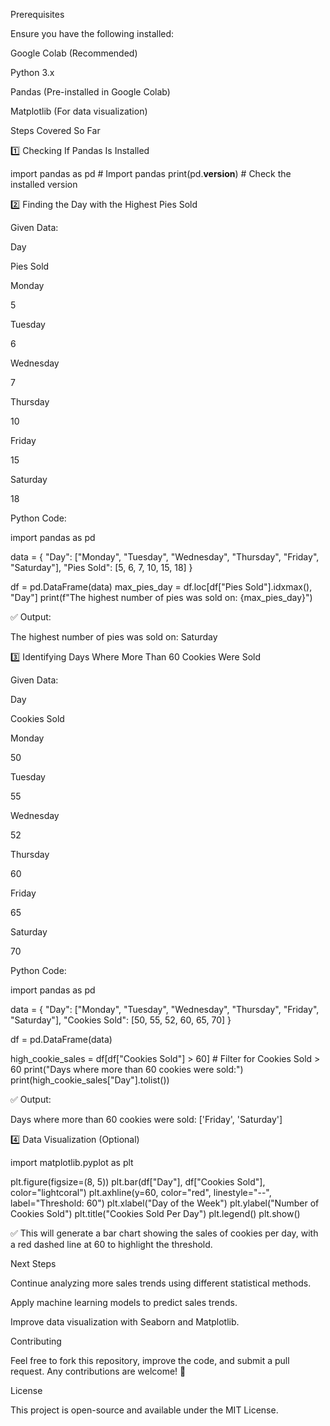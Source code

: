 Prerequisites

Ensure you have the following installed:

Google Colab (Recommended)

Python 3.x

Pandas (Pre-installed in Google Colab)

Matplotlib (For data visualization)

Steps Covered So Far

1️⃣ Checking If Pandas Is Installed

import pandas as pd  # Import pandas
print(pd.__version__)  # Check the installed version

2️⃣ Finding the Day with the Highest Pies Sold

Given Data:

Day

Pies Sold

Monday

5

Tuesday

6

Wednesday

7

Thursday

10

Friday

15

Saturday

18

Python Code:

import pandas as pd

data = {
    "Day": ["Monday", "Tuesday", "Wednesday", "Thursday", "Friday", "Saturday"],
    "Pies Sold": [5, 6, 7, 10, 15, 18]
}

df = pd.DataFrame(data)
max_pies_day = df.loc[df["Pies Sold"].idxmax(), "Day"]
print(f"The highest number of pies was sold on: {max_pies_day}")

✅ Output:

The highest number of pies was sold on: Saturday

3️⃣ Identifying Days Where More Than 60 Cookies Were Sold

Given Data:

Day

Cookies Sold

Monday

50

Tuesday

55

Wednesday

52

Thursday

60

Friday

65

Saturday

70

Python Code:

import pandas as pd

data = {
    "Day": ["Monday", "Tuesday", "Wednesday", "Thursday", "Friday", "Saturday"],
    "Cookies Sold": [50, 55, 52, 60, 65, 70]
}

df = pd.DataFrame(data)

high_cookie_sales = df[df["Cookies Sold"] > 60]  # Filter for Cookies Sold > 60
print("Days where more than 60 cookies were sold:")
print(high_cookie_sales["Day"].tolist())

✅ Output:

Days where more than 60 cookies were sold:
['Friday', 'Saturday']

4️⃣ Data Visualization (Optional)

import matplotlib.pyplot as plt

plt.figure(figsize=(8, 5))
plt.bar(df["Day"], df["Cookies Sold"], color="lightcoral")
plt.axhline(y=60, color="red", linestyle="--", label="Threshold: 60")
plt.xlabel("Day of the Week")
plt.ylabel("Number of Cookies Sold")
plt.title("Cookies Sold Per Day")
plt.legend()
plt.show()

✅ This will generate a bar chart showing the sales of cookies per day, with a red dashed line at 60 to highlight the threshold.

Next Steps

Continue analyzing more sales trends using different statistical methods.

Apply machine learning models to predict sales trends.

Improve data visualization with Seaborn and Matplotlib.

Contributing

Feel free to fork this repository, improve the code, and submit a pull request. Any contributions are welcome! 🚀

License

This project is open-source and available under the MIT License.
